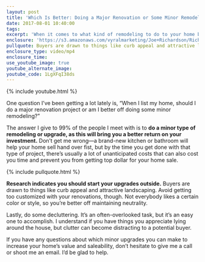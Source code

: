 ```yaml
---
layout: post
title: 'Which Is Better: Doing a Major Renovation or Some Minor Remodeling?'
date: 2017-08-01 10:40:00
tags:
excerpt: 'When it comes to what kind of remodeling to do to your home before selling it, smaller upgrades will bring you a better return on investment than a large renovation project.'
enclosure: 'https://s3.amazonaws.com/vyralmarketing/Joe+Richardson/Richardson+Real+Estate-+Which+Is+Better-+Doing+a+Major+Renovation+or+Some+Minor+Remodeling%253F.mp4'
pullquote: Buyers are drawn to things like curb appeal and attractive landscaping.
enclosure_type: video/mp4
enclosure_time:
use_youtube_image: true
youtube_alternate_image:
youtube_code: 1LgXFqI38ds
---
```



{% include youtube.html %}

One question I’ve been getting a lot lately is, “When I list my home, should I do a major renovation project or am I better off doing some minor remodeling?”

The answer I give to 99% of the people I meet with is to **do a minor type of remodeling or upgrade, as this will bring you a better return on your investment.** Don’t get me wrong—a brand-new kitchen or bathroom will help your home sell hand over fist, but by the time you get done with that type of project, there’s usually a lot of unanticipated costs that can also cost you time and prevent you from getting top dollar for your home sale.

{% include pullquote.html %}

**Research indicates you should start your upgrades outside.** Buyers are drawn to things like curb appeal and attractive landscaping. Avoid getting too customized with your renovations, though. Not everybody likes a certain color or style, so you’re better off maintaining neutrality.

Lastly, do some decluttering. It’s an often-overlooked task, but it’s an easy one to accomplish. I understand if you have things you appreciate lying around the house, but clutter can become distracting to a potential buyer.

If you have any questions about which minor upgrades you can make to increase your home’s value and saleability, don’t hesitate to give me a call or shoot me an email. I’d be glad to help.